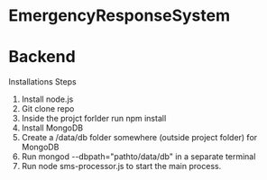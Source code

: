EmergencyResponseSystem
=======================

Backend
==========

Installations Steps

1) Install node.js
2) Git clone repo
3) Inside the projct forlder run npm install
4) Install MongoDB
5) Create a /data/db folder somewhere (outside project folder) for MongoDB
6) Run mongod --dbpath="pathto/data/db" in a separate terminal
7) Run node sms-processor.js to start the main process.




